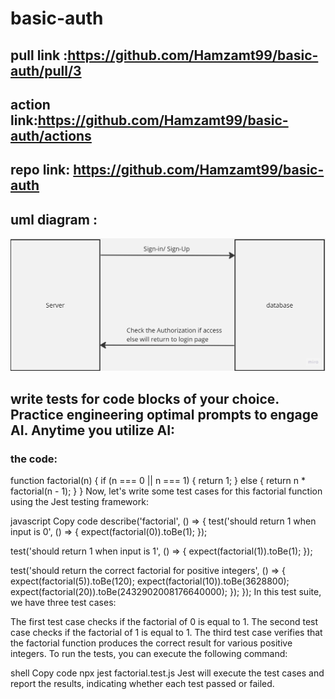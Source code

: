 # basic-auth
## pull link :https://github.com/Hamzamt99/basic-auth/pull/3
## action link:https://github.com/Hamzamt99/basic-auth/actions
## repo link: https://github.com/Hamzamt99/basic-auth


## uml diagram :
![uml](/src//assets/uml.jpg)

## write tests for code blocks of your choice. Practice engineering optimal prompts to engage AI. Anytime you utilize AI:
### the code:
function factorial(n) {
  if (n === 0 || n === 1) {
    return 1;
  } else {
    return n * factorial(n - 1);
  }
}
Now, let's write some test cases for this factorial function using the Jest testing framework:

javascript
Copy code
describe('factorial', () => {
  test('should return 1 when input is 0', () => {
    expect(factorial(0)).toBe(1);
  });

  test('should return 1 when input is 1', () => {
    expect(factorial(1)).toBe(1);
  });

  test('should return the correct factorial for positive integers', () => {
    expect(factorial(5)).toBe(120);
    expect(factorial(10)).toBe(3628800);
    expect(factorial(20)).toBe(2432902008176640000);
  });
});
In this test suite, we have three test cases:

The first test case checks if the factorial of 0 is equal to 1.
The second test case checks if the factorial of 1 is equal to 1.
The third test case verifies that the factorial function produces the correct result for various positive integers.
To run the tests, you can execute the following command:

shell
Copy code
npx jest factorial.test.js
Jest will execute the test cases and report the results, indicating whether each test passed or failed.
